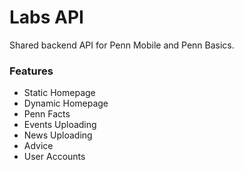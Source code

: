 # Labs API

Shared backend API for Penn Mobile and Penn Basics.

### Features

- Static Homepage
- Dynamic Homepage
- Penn Facts
- Events Uploading
- News Uploading
- Advice
- User Accounts
